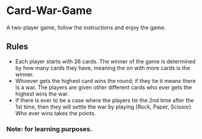 # Card-War-Game
A two-player game, follow the instructions and enjoy the game.

## Rules
- Each player starts with 26 cards. The winner of the game is determined by how many cards they have, meaning the on with more cards is the winner.
- Whoever gets the highest card wins the round; if they tie it means there is a war. The players are given other different cards who ever gets the highest wins the war.
- If there is ever to be a case where the players tie the 2nd time after the 1st time, then they will settle the war by playing (Rock, Paper, Scissor). Who ever wins takes the points.

### Note: for learning purposes.
